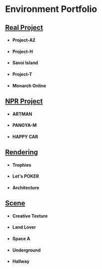 # Environment Portfolio

## [Real Project](https://github.com/initst/PortfolioHAN_2024/blob/main/Env/Env_Real.md)
- #### Project-A2
- #### Project-H
- #### Savoi Island
- #### Project-T
- #### Monarch Online

## [NPR Project](https://github.com/initst/PortfolioHAN_2024/blob/main/Env/Env_NPR.md)
- #### ARTMAN
- #### PANGYA-M
- #### HAPPY CAR

## [Rendering](https://github.com/initst/PortfolioHAN_2024/blob/main/Env/Env_Rendering.md)
- #### Trophies
- #### Let's POKER
- #### Architecture

## [Scene](https://github.com/initst/PortfolioHAN_2024/blob/main/Env_Scene.md)
- #### Creative Texture
- #### Land Lover
- #### Space A
- #### Underground
- #### Hallway

